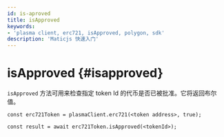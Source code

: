 ```yaml
---
id: is-aproved
title: isApproved
keywords:
- 'plasma client, erc721, isApproved, polygon, sdk'
description: 'Maticjs 快速入门'
---
```


# isApproved {#isapproved}

`isApproved` 方法可用来检查指定 token Id 的代币是否已被批准。它将返回布尔值。

```
const erc721Token = plasmaClient.erc721(<token address>, true);

const result = await erc721Token.isApproved(<tokenId>);

```

